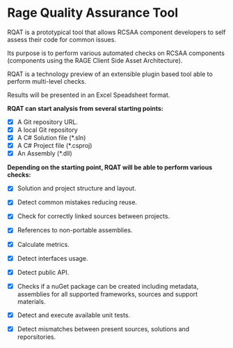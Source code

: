 # Rage Quality Assurance Tool #

RQAT is a prototypical tool that allows RCSAA component developers to self assess their code for common issues.

Its purpose is to perform various automated checks on RCSAA components (components using the RAGE Client Side Asset Architecture). 

RQAT is a technology preview of an extensible  plugin based tool able to perform multi-level checks.

Results will be presented in an Excel Speadsheet format.

**RQAT can start analysis from several starting points:** 

- [x] A Git repository URL.
- [x] A local Git repository 
- [x] A C# Solution file (*.sln)
- [x] A C# Project file (*.csproj)
- [x] An Assembly (*.dll)

**Depending on the starting point, RQAT will be able to perform various checks:**

- [x] Solution and project structure and layout.
- [x] Detect common mistakes reducing reuse.
- [x] Check for correctly linked sources between projects.
- [x] References to non-portable assemblies.
- [x] Calculate metrics.
- [x] Detect interfaces usage.
- [x] Detect public API.
- [x] Checks if a nuGet package can be created including metadata, assemblies for all supported frameworks, sources and support materials.
- [x] Detect and execute available unit tests.
- [x] Detect mismatches between present sources, solutions and reporsitories.

